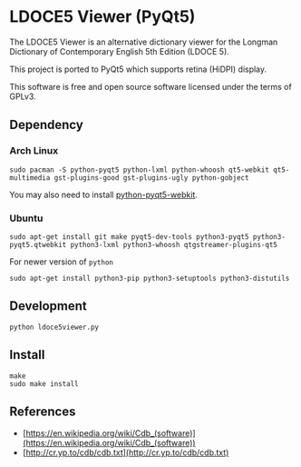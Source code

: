 # LDOCE5 Viewer (PyQt5)

The LDOCE5 Viewer is an alternative dictionary viewer for the Longman Dictionary of Contemporary English 5th Edition (LDOCE 5).

This project is ported to PyQt5 which supports retina (HiDPI) display.  

This software is free and open source software licensed under the terms of GPLv3.

## Dependency

### Arch Linux

```shell
sudo pacman -S python-pyqt5 python-lxml python-whoosh qt5-webkit qt5-multimedia gst-plugins-good gst-plugins-ugly python-gobject
```

You may also need to install [python-pyqt5-webkit](https://aur.archlinux.org/packages/python-pyqt5-webkit).

### Ubuntu

```shell
sudo apt-get install git make pyqt5-dev-tools python3-pyqt5 python3-pyqt5.qtwebkit python3-lxml python3-whoosh qtgstreamer-plugins-qt5
```

For newer version of `python`

```shell
sudo apt-get install python3-pip python3-setuptools python3-distutils
```

## Development

```shell
python ldoce5viewer.py
```

## Install

```shell
make
sudo make install
```

## References

- [https://en.wikipedia.org/wiki/Cdb_(software)](https://en.wikipedia.org/wiki/Cdb_(software))
- [http://cr.yp.to/cdb/cdb.txt](http://cr.yp.to/cdb/cdb.txt)